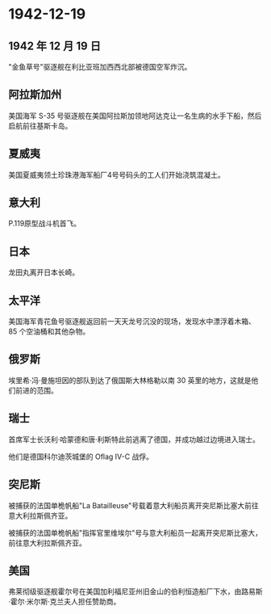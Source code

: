 # 1942-12-19

## 1942 年 12 月 19 日

"金鱼草号"驱逐舰在利比亚班加西西北部被德国空军炸沉。

## 阿拉斯加州

美国海军 S-35
号驱逐舰在美国阿拉斯加领地阿达克让一名生病的水手下船，然后启航前往基斯卡岛。

## 夏威夷

美国夏威夷领土珍珠港海军船厂4号号码头的工人们开始浇筑混凝土。

## 意大利

P.119原型战斗机首飞。

## 日本

龙田丸离开日本长崎。

## 太平洋

美国海军青花鱼号驱逐舰返回前一天天龙号沉没的现场，发现水中漂浮着木箱、85
个空油桶和其他杂物。

## 俄罗斯

埃里希·冯·曼施坦因的部队到达了俄国斯大林格勒以南 30
英里的地方，这就是他们前进的范围。

## 瑞士

首席军士长沃利·哈蒙德和唐·利斯特此前逃离了德国，并成功越过边境进入瑞士。

他们是德国科尔迪茨城堡的 Oflag IV-C 战俘。

## 突尼斯

被捕获的法国单桅帆船"La
Batailleuse"号载着意大利船员离开突尼斯比塞大前往意大利拉斯佩齐亚。

被捕获的法国单桅帆船"指挥官里维埃尔"号与意大利船员一起离开突尼斯比塞大，前往意大利拉斯佩齐亚。

## 美国

弗莱彻级驱逐舰霍尔号在美国加利福尼亚州旧金山的伯利恒造船厂下水，由路易斯·霍尔·米尔斯·克兰夫人担任赞助商。


